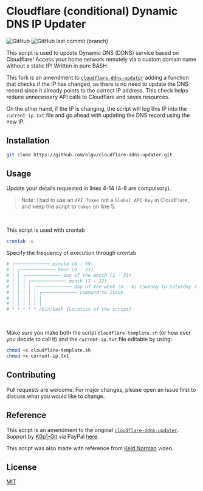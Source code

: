 # Cloudflare (conditional) Dynamic DNS IP Updater
<img alt="GitHub" src="https://img.shields.io/github/license/K0p1-Git/cloudflare-ddns-updater?color=black"> <img alt="GitHub last commit (branch)" src="https://img.shields.io/github/last-commit/olgv/cloudflare-ddns-updater/main">

This script is used to update Dynamic DNS (DDNS) service based on Cloudflare! Access your home network remotely via a custom domain name without a static IP! Written in pure BASH.  

This fork is an amendment to [`cloudflare-ddns-updater`](https://github.com/K0p1-Git/cloudflare-ddns-updater) adding a function that checks if the IP has changed, as there is no need to update the DNS record since it already points to the correct IP address. This check helps reduce unnecessary API calls to Cloudflare and saves resources.  

On the other hand, if the IP is changing, the script will log this IP into the `current-ip.txt` file and go ahead with updating the DNS record using the new IP.


## Installation

```bash
git clone https://github.com/olgv/cloudflare-ddns-updater.git
```

## Usage
Update your details requested in lines 4-14 (4-8 are compulsory).
> Note: I had to use an `API Token` not a `Global API Key` in CloudFlare, and keep the script to `token` on line 5.

<br />

This script is used with crontab 
```bash
crontab -e
```
Specify the frequency of execution through crontab

```bash
# ┌───────────── minute (0 - 59)
# │ ┌───────────── hour (0 - 23)
# │ │ ┌───────────── day of the month (1 - 31)
# │ │ │ ┌───────────── month (1 - 12)
# │ │ │ │ ┌───────────── day of the week (0 - 6) (Sunday to Saturday 7 is also Sunday on some systems)
# │ │ │ │ │ ┌───────────── command to issue                               
# │ │ │ │ │ │
# │ │ │ │ │ │
# * * * * * /bin/bash {Location of the script}
```
<br>

Make sure you make both the script `cloudflare-template.sh` (or how ever you decide to call it) and the `current-ip.txt` file editable by using:
```bash
chmod +x cloudflare-template.sh
chmod +x current-ip.txt
```

## Contributing
Pull requests are welcome. For major changes, please open an issue first to discuss what you would like to change.

## Reference
This script is an amendment to the original [`cloudflare-ddns-updater`](https://github.com/K0p1-Git/cloudflare-ddns-updater). Support by [K0p1-Git](https://github.com/K0p1-Git) via PayPal [here](https://www.paypal.me/Jasonkkf).  

This script was also made with reference from [Keld Norman](https://www.youtube.com/watch?v=vSIBkH7sxos) video.

## License
[MIT](https://github.com/K0p1-Git/cloudflare-ddns-updater/blob/main/LICENSE)
